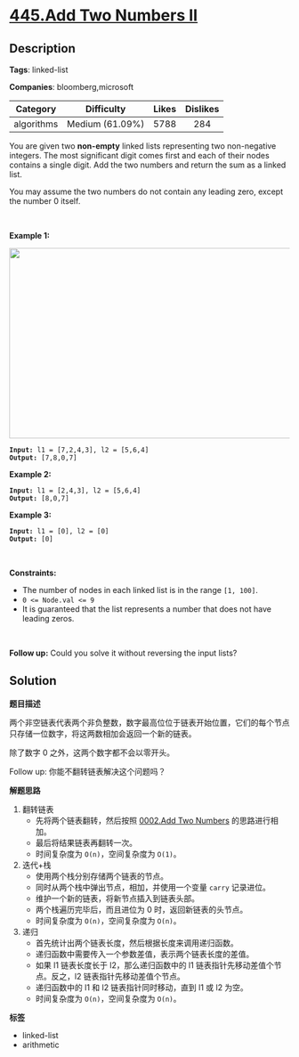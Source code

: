 # [445.Add Two Numbers II](https://leetcode.com/problems/add-two-numbers-ii/description/)

## Description

**Tags**: linked-list

**Companies**: bloomberg,microsoft

|  Category  |   Difficulty    | Likes | Dislikes |
| :--------: | :-------------: | :---: | :------: |
| algorithms | Medium (61.09%) | 5788  |   284    |

<p>You are given two <strong>non-empty</strong> linked lists representing two non-negative integers. The most significant digit comes first and each of their nodes contains a single digit. Add the two numbers and return the sum as a linked list.</p>
<p>You may assume the two numbers do not contain any leading zero, except the number 0 itself.</p>
<p>&nbsp;</p>
<p><strong class="example">Example 1:</strong></p>
<img alt="" src="https://assets.leetcode.com/uploads/2021/04/09/sumii-linked-list.jpg" style="width: 523px; height: 342px;" />
<pre><code><strong>Input:</strong> l1 = [7,2,4,3], l2 = [5,6,4]
<strong>Output:</strong> [7,8,0,7]</code></pre>
<p><strong class="example">Example 2:</strong></p>
<pre><code><strong>Input:</strong> l1 = [2,4,3], l2 = [5,6,4]
<strong>Output:</strong> [8,0,7]</code></pre>
<p><strong class="example">Example 3:</strong></p>
<pre><code><strong>Input:</strong> l1 = [0], l2 = [0]
<strong>Output:</strong> [0]</code></pre>
<p>&nbsp;</p>
<p><strong>Constraints:</strong></p>
<ul>
  <li>The number of nodes in each linked list is in the range <code>[1, 100]</code>.</li>
  <li><code>0 &lt;= Node.val &lt;= 9</code></li>
  <li>It is guaranteed that the list represents a number that does not have leading zeros.</li>
</ul>
<p>&nbsp;</p>
<p><strong>Follow up:</strong>&nbsp;Could you solve it without reversing the input lists?</p>

## Solution

**题目描述**

两个非空链表代表两个非负整数，数字最高位位于链表开始位置，它们的每个节点只存储一位数字，将这两数相加会返回一个新的链表。

除了数字 0 之外，这两个数字都不会以零开头。

Follow up: 你能不翻转链表解决这个问题吗？

**解题思路**

1. 翻转链表
   - 先将两个链表翻转，然后按照 [0002.Add Two Numbers](0002.add-two-numbers.md) 的思路进行相加。
   - 最后将结果链表再翻转一次。
   - 时间复杂度为 `O(n)`，空间复杂度为 `O(1)`。
2. 迭代+栈
   - 使用两个栈分别存储两个链表的节点。
   - 同时从两个栈中弹出节点，相加，并使用一个变量 `carry` 记录进位。
   - 维护一个新的链表，将新节点插入到链表头部。
   - 两个栈遍历完毕后，而且进位为 0 时，返回新链表的头节点。
   - 时间复杂度为 `O(n)`，空间复杂度为 `O(n)`。
3. 递归
   - 首先统计出两个链表长度，然后根据长度来调用递归函数。
   - 递归函数中需要传入一个参数差值，表示两个链表长度的差值。
   - 如果 l1 链表长度长于 l2，那么递归函数中的 l1 链表指针先移动差值个节点。反之，l2 链表指针先移动差值个节点。
   - 递归函数中的 l1 和 l2 链表指针同时移动，直到 l1 或 l2 为空。
   - 时间复杂度为 `O(n)`，空间复杂度为 `O(n)`。

**标签**

- linked-list
- arithmetic
